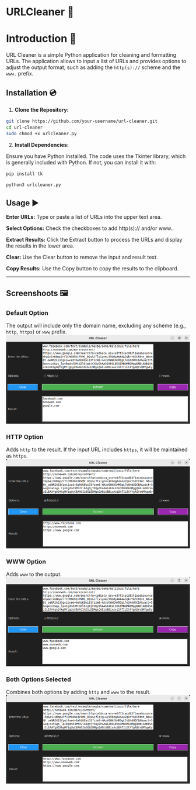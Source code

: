 # URLCleaner 📕

# Introduction  📕 

URL Cleaner is a simple Python application for cleaning and formatting URLs. The application allows to input a list of URLs and provides options to adjust the output format, such as adding the `http(s)://` scheme and the `www.` prefix.

## Installation  💿

1. **Clone the Repository:**

```bash
git clone https://github.com/your-username/url-cleaner.git
cd url-cleaner
sudo chmod +x urlcleaner.py
```

2. **Install Dependencies:**

Ensure you have Python installed. The code uses the Tkinter library, which is generally included with Python. If not, you can install it with:

```bash
pip install tk
``` 
```
python3 urlcleaner.py
```
## Usage ▶️
**Enter URLs:**
Type or paste a list of URLs into the upper text area.

**Select Options:**
Check the checkboxes to add http(s):// and/or www..

**Extract Results:**
Click the Extract button to process the URLs and display the results in the lower area.

**Clear:**
Use the Clear button to remove the input and result text.

**Copy Results:**
Use the Copy button to copy the results to the clipboard.

--- 
## Screenshoots 🖼️
### Default Option
The output will include only the domain name, excluding any scheme (e.g., `http`, `https`) or `www` prefix.
![image2](img/example2.png)

### HTTP Option
Adds `http` to the result. If the input URL includes `https`, it will be maintained as `https`.
![image3](img/example3.png)

### WWW Option
Adds `www` to the output.
![image4](img/example4.png)

### Both Options Selected
Combines both options by adding `http` and `www` to the result.
![image5](img/example5.png)
